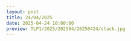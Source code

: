 ```yaml
---
layout: post
title: 24/04/2025
date: 2025-04-24 10:00:00
preview: TLP1/2025/202504/20250424/stack.jpg
---
```

